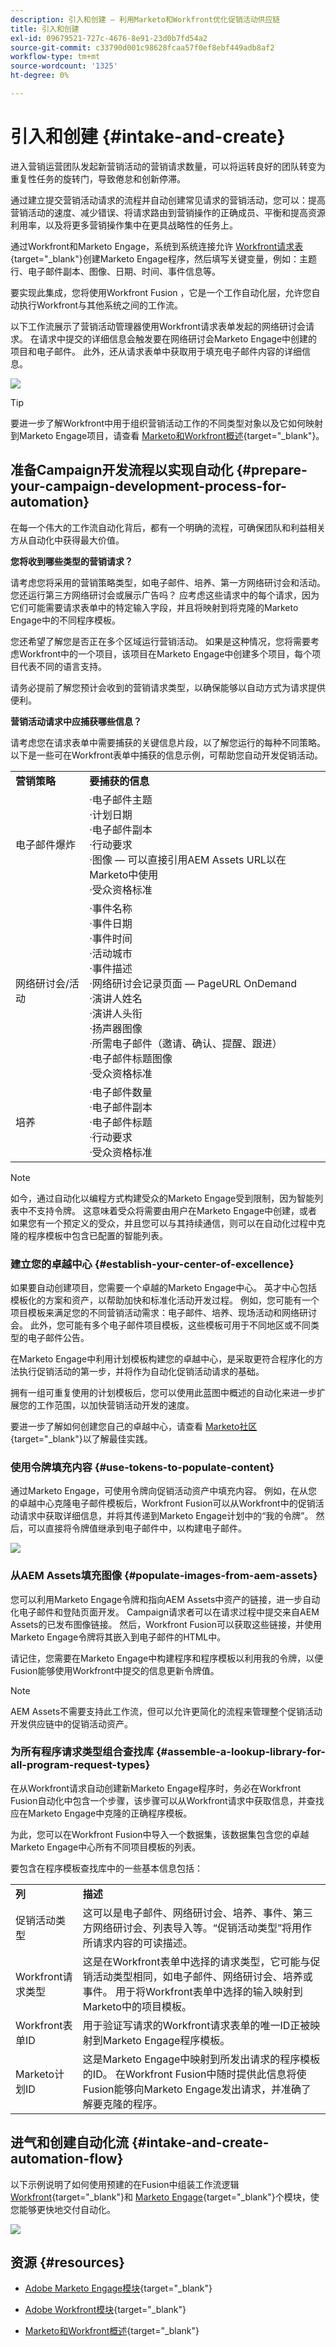 ```yaml
---
description: 引入和创建 — 利用Marketo和Workfront优化促销活动供应链
title: 引入和创建
exl-id: 09679521-727c-4676-8e91-23d0b7fd54a2
source-git-commit: c33790d001c98628fcaa57f0ef8ebf449adb8af2
workflow-type: tm+mt
source-wordcount: '1325'
ht-degree: 0%

---
```


# 引入和创建 {#intake-and-create}

进入营销运营团队发起新营销活动的营销请求数量，可以将运转良好的团队转变为重复性任务的旋转门，导致倦怠和创新停滞。

通过建立提交营销活动请求的流程并自动创建常见请求的营销活动，您可以：提高营销活动的速度、减少错误、将请求路由到营销操作的正确成员、平衡和提高资源利用率，以及将更多营销操作集中在更具战略性的任务上。

通过Workfront和Marketo Engage，系统到系统连接允许 [Workfront请求表](https://experienceleague.adobe.com/docs/workfront/using/administration-and-setup/customize/custom-forms/create-or-edit-a-custom-form.html){target=&quot;_blank&quot;}创建Marketo Engage程序，然后填写关键变量，例如：主题行、电子邮件副本、图像、日期、时间、事件信息等。

要实现此集成，您将使用Workfront Fusion ，它是一个工作自动化层，允许您自动执行Workfront与其他系统之间的工作流。

以下工作流展示了营销活动管理器使用Workfront请求表单发起的网络研讨会请求。 在请求中提交的详细信息会触发要在网络研讨会Marketo Engage中创建的项目和电子邮件。 此外，还从请求表单中获取用于填充电子邮件内容的详细信息。

![](assets/intake-and-create-1.png)

>[!TIP]
>
>要进一步了解Workfront中用于组织营销活动工作的不同类型对象以及它如何映射到Marketo Engage项目，请查看 [Marketo和Workfront概述](/help/blueprints/b2b/campaign-supply-chain/overview.md){target=&quot;_blank&quot;}。

## 准备Campaign开发流程以实现自动化 {#prepare-your-campaign-development-process-for-automation}

在每一个伟大的工作流自动化背后，都有一个明确的流程，可确保团队和利益相关方从自动化中获得最大价值。

**您将收到哪些类型的营销请求？**

请考虑您将采用的营销策略类型，如电子邮件、培养、第一方网络研讨会和活动。 您还运行第三方网络研讨会或展示广告吗？ 应考虑这些请求中的每个请求，因为它们可能需要请求表单中的特定输入字段，并且将映射到将克隆的Marketo Engage中的不同程序模板。

您还希望了解您是否正在多个区域运行营销活动。 如果是这种情况，您将需要考虑Workfront中的一个项目，该项目在Marketo Engage中创建多个项目，每个项目代表不同的语言支持。

请务必提前了解您预计会收到的营销请求类型，以确保能够以自动方式为请求提供便利。

**营销活动请求中应捕获哪些信息？**

请考虑您在请求表单中需要捕获的关键信息片段，以了解您运行的每种不同策略。 以下是一些可在Workfront表单中捕获的信息示例，可帮助您自动开发促销活动。

<table> 
  <tr> 
   <td><b>营销策略</b></td>
   <td><b>要捕获的信息</b></td>
  </tr>
  <tr> 
   <td>电子邮件爆炸</td>
   <td>·电子邮件主题<br />
·计划日期<br />
·电子邮件副本<br />
·行动要求<br />
·图像 — 可以直接引用AEM Assets URL以在Marketo中使用<br />
·受众资格标准</td>
  </tr>
  <tr>
   <td>网络研讨会/活动</td>
   <td>·事件名称<br />
·事件日期<br />
·事件时间<br />
·活动城市<br />
·事件描述<br />
·网络研讨会记录页面 — PageURL OnDemand<br />
·演讲人姓名<br />
·演讲人头衔<br />
·扬声器图像<br />
·所需电子邮件（邀请、确认、提醒、跟进）<br />
·电子邮件标题图像<br />
·受众资格标准</td>
  </tr>
  <tr>
   <td>培养</td>
   <td>·电子邮件数量<br />
·电子邮件副本<br />
·电子邮件标题<br />
·行动要求<br />
·受众资格标准</td>
  </tr>
  </tbody>
</table>

>[!NOTE]
>
>如今，通过自动化以编程方式构建受众的Marketo Engage受到限制，因为智能列表中不支持令牌。 这意味着受众将需要由用户在Marketo Engage中创建，或者如果您有一个预定义的受众，并且您可以与其持续通信，则可以在自动化过程中克隆的程序模板中包含已配置的智能列表。

### 建立您的卓越中心 {#establish-your-center-of-excellence}

如果要自动创建项目，您需要一个卓越的Marketo Engage中心。 英才中心包括模板化的方案和资产，以帮助加快和标准化活动开发过程。 例如，您可能有一个项目模板来满足您的不同营销活动需求：电子邮件、培养、现场活动和网络研讨会。 此外，您可能有多个电子邮件项目模板，这些模板可用于不同地区或不同类型的电子邮件公告。

在Marketo Engage中利用计划模板构建您的卓越中心，是采取更符合程序化的方法执行促销活动的第一步，并将作为自动化促销活动请求的基础。

拥有一组可重复使用的计划模板后，您可以使用此蓝图中概述的自动化来进一步扩展您的工作范围，以加快营销活动开发的速度。

要进一步了解如何创建您自己的卓越中心，请查看 [Marketo社区](https://nation.marketo.com/t5/product-blogs/marketo-master-class-center-of-excellence-with-chelsea-kiko/ba-p/243221){target=&quot;_blank&quot;}以了解最佳实践。

### 使用令牌填充内容 {#use-tokens-to-populate-content}

通过Marketo Engage，可使用令牌向促销活动资产中填充内容。 例如，在从您的卓越中心克隆电子邮件模板后，Workfront Fusion可以从Workfront中的促销活动请求中获取详细信息，并将其传递到Marketo Engage计划中的“我的令牌”。 然后，可以直接将令牌值继承到电子邮件中，以构建电子邮件。

![](assets/intake-and-create-2.png)

### 从AEM Assets填充图像 {#populate-images-from-aem-assets}

您可以利用Marketo Engage令牌和指向AEM Assets中资产的链接，进一步自动化电子邮件和登陆页面开发。 Campaign请求者可以在请求过程中提交来自AEM Assets的已发布图像链接。 然后，Workfront Fusion可以获取这些链接，并使用Marketo Engage令牌将其嵌入到电子邮件的HTML中。

请记住，您需要在Marketo Engage中构建程序和程序模板以利用我的令牌，以便Fusion能够使用Workfront中提交的信息更新令牌值。

>[!NOTE]
>
>AEM Assets不需要支持此工作流，但可以允许更简化的流程来管理整个促销活动开发供应链中的促销活动资产。

### 为所有程序请求类型组合查找库 {#assemble-a-lookup-library-for-all-program-request-types}

在从Workfront请求自动创建新Marketo Engage程序时，务必在Workfront Fusion自动化中包含一个步骤，该步骤可以从Workfront请求中获取信息，并查找应在Marketo Engage中克隆的正确程序模板。

为此，您可以在Workfront Fusion中导入一个数据集，该数据集包含您的卓越Marketo Engage中心所有不同项目模板的列表。

要包含在程序模板查找库中的一些基本信息包括：

<table> 
  <tr> 
   <td><b>列</b></td>
   <td><b>描述</b></td>
  </tr>
  <tr> 
   <td>促销活动类型</td>
   <td>这可以是电子邮件、网络研讨会、培养、事件、第三方网络研讨会、列表导入等。“促销活动类型”将用作所请求内容的可读描述。</td>
  </tr>
  <tr> 
   <td>Workfront请求类型</td>
   <td>这是在Workfront表单中选择的请求类型，它可能与促销活动类型相同，如电子邮件、网络研讨会、培养或事件。 用于将Workfront表单中选择的输入映射到Marketo中的项目模板。</td>
  </tr>
  <tr> 
   <td>Workfront表单ID</td>
   <td>用于验证写请求的Workfront请求表单的唯一ID正被映射到Marketo Engage程序模板。</td>
  </tr>
  <tr> 
   <td>Marketo计划ID</td>
   <td>这是Marketo Engage中映射到所发出请求的程序模板的ID。 在Workfront Fusion中随时提供此信息将使Fusion能够向Marketo Engage发出请求，并准确了解要克隆的程序。</td>
  </tr>
  </tbody>
</table>

## 进气和创建自动化流 {#intake-and-create-automation-flow}

以下示例说明了如何使用预建的在Fusion中组装工作流逻辑 [Workfront](https://experienceleague.adobe.com/docs/workfront/using/adobe-workfront-fusion/fusion-apps-and-modules/workfront-modules.html){target=&quot;_blank&quot;}和 [Marketo Engage](https://experienceleague.adobe.com/docs/workfront/using/adobe-workfront-fusion/fusion-apps-and-modules/marketo-modules.html){target=&quot;_blank&quot;}个模块，使您能够更快地交付自动化。

![](assets/intake-and-create-3.png)

## 资源 {#resources}

* [Adobe Marketo Engage模块](https://experienceleague.adobe.com/docs/workfront/using/adobe-workfront-fusion/fusion-apps-and-modules/marketo-modules.html){target=&quot;_blank&quot;}

* [Adobe Workfront模块](https://experienceleague.adobe.com/docs/workfront/using/adobe-workfront-fusion/fusion-apps-and-modules/workfront-modules.html){target=&quot;_blank&quot;}

* [Marketo和Workfront概述](/help/blueprints/b2b/campaign-supply-chain/overview.md){target=&quot;_blank&quot;}
